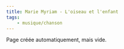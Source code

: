 ```yaml
---
title: Marie Myriam - L'oiseau et l'enfant
tags:
    - musique/chanson
---
```


Page créée automatiquement, mais vide.
